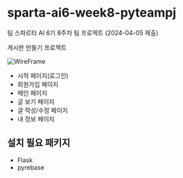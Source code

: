 # sparta-ai6-week8-pyteampj
팀 스파르타 AI 6기 8주차 팀 프로젝트 (2024-04-05 제출)

게시판 만들기 프로젝트

![WireFrame](https://github.com/creative-darkstar/sparta-ai6-week8-pyteampj/assets/159861706/ccb31434-d4c1-4aea-84b4-24df26826abc)

- 시작 페이지(로그인)
- 회원가입 페이지
- 메인 페이지
- 글 보기 페이지
- 글 작성/수정 페이지
- 내 정보 페이지

## 설치 필요 패키지
- Flask
- pyrebase
